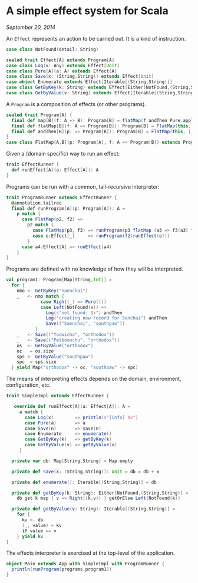 # A simple effect system for Scala

*September 20, 2014*

An `Effect` represents an action to be carried out.  It is a kind of instruction.

```scala
case class NotFound(detail: String) 

sealed trait Effect[A] extends Program[A]
case class Log(x: Any) extends Effect[Unit]
case class Pure[A](a: A) extends Effect[A]
case class Save(x: (String,String)) extends Effect[Unit]
case object Enumerate extends Effect[Iterable[(String,String)]]
case class GetByKey(k: String) extends Effect[Either[NotFound,(String,String)]]
case class GetByValue(v: String) extends Effect[Iterable[(String,String)]]
```

A `Program` is a composition of effects (or other programs).

```scala
sealed trait Program[A] {
  final def map[B](f: A => B): Program[B] = flatMap(f andThen Pure.apply)
  final def flatMap[B](f: A => Program[B]): Program[B] = FlatMap(this, f)
  final def andThen[B](p: => Program[B]): Program[B] = FlatMap(this, {_:A => p})
}
case class FlatMap[A,B](p: Program[A], f: A => Program[B]) extends Program[B]
```

Given a (domain specific) way to run an effect:

```scala
trait EffectRunner {
  def runEffect[A](a: Effect[A]): A
}
```

Programs can be run with a common, tail-recursive interpreter:

```scala
trait ProgramRunner extends EffectRunner {
  @annotation.tailrec
  final def runProgram[A](p: Program[A]): A =
    p match {
      case FlatMap(p2, f2) =>
        p2 match {
          case FlatMap(p3, f3) => runProgram(p3 flatMap (a3 => f3(a3) flatMap f2))
          case e:Effect[_]     => runProgram(f2(runEffect(e)))
        }
      case a4:Effect[A] => runEffect(a4)
    }
}
```

Programs are defined with no knowledge of how they will be interpreted.

```scala
val program1: Program[Map[String,Int]] =
  for {
    nmo <- GetByKey("Saenchai")
    _   <- nmo match {
             case Right(_) => Pure(())
             case Left(NotFound(x)) =>
               Log(s"not found: $x") andThen
               Log("creating new record for Senchai") andThen
               Save(("Saenchai", "southpaw"))
           }
    _   <- Save(("Yodwicha", "orthodox"))
    _   <- Save(("Petboonchu", "orthodox"))
    os  <- GetByValue("orthodox")
    oc   = os.size
    sps <- GetByValue("southpaw")
    spc  = sps.size
  } yield Map("orthodox" -> oc, "southpaw" -> spc)
```

The means of interpreting effects depends on the domain, environment, 
configuration, etc.

```scala
trait SimpleImpl extends EffectRunner {

   override def runEffect[A](a: Effect[A]): A =
     a match {
       case Log(x)        => println(s"[info] $x")
       case Pure(a)       => a
       case Save(n)       => save(n)
       case Enumerate     => enumerate()
       case GetByKey(k)   => getByKey(k)
       case GetByValue(v) => getByValue(v)
     }

  private var db: Map[String,String] = Map.empty

  private def save(x: (String,String)): Unit = db = db + x

  private def enumerate(): Iterable[(String,String)] = db

  private def getByKey(k: String): Either[NotFound,(String,String)] =
    db get k map { v => Right((k,v)) } getOrElse Left(NotFound(k))

  private def getByValue(v: String): Iterable[(String,String)] =
    for {
      kv <- db
      (_, value) = kv
      if value == v
    } yield kv
}
```

The effects interpreter is exercised at the top-level of the application.

```scala
object Main extends App with SimpleImpl with ProgramRunner {
  println(runProgram(programs.program1))
}
```
